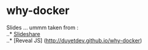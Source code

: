 # why-docker


Slides ... ummm taken from :   
..* [Slideshare](https://www.slideshare.net/dotCloud/introduction-to-docker)  
..* [Reveal JS] (http://duyetdev.github.io/why-docker)  
